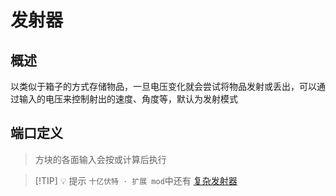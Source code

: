 <script setup>
import ElectricConnection from "../../../components/ElectricElement/ElectricConnection";
import ElectricConnectorType from "../../../components/ElectricElement/ElectricConnectorType";
import ElectricConnectorDirection from "../../../components/ElectricElement/ElectricConnectorDirection";
import ElectricConnectionDisplayMode from "../../../components/ElectricElement/ElectricConnectionDisplayMode";
import IOPort from "../../../components/ElectricElement/IOPort";
import ElectricElement from "../../../components/ElectricElement/ElectricElement.vue";

let connections = [
    new ElectricConnection(ElectricConnectorDirection.All, ElectricConnectorType.Input, ElectricConnectionDisplayMode.StartAndEnd, [
        new IOPort(1, 8, "速度", "单位格/秒，最大设置 255 格/秒"),
        new IOPort(9, 16, "角度1", "<div style='margin: 0 auto; width: min(280px, 100%); text-align: start;'>\n\n* 朝向上方或下方时，为向北方偏转的角度\n* 朝向其他方向时，为向右方偏转的角度\n* 最高位为 1 时角度取负值\n* 超过 90 时自动下调为 90 度\n</div>"),
        new IOPort(17, 24, "角度2", "<div style='margin: 0 auto; width: min(280px, 100%); text-align: start;'>\n\n* 朝向上方或下方时，为向西方偏转的角度\n* 朝向其他方向时，为向上方偏转的角度\n* 其他同角度 1 定义\n</div>"),
        new IOPort(25, 25, "无视重力", "为 1 时不受重力影响"),
        new IOPort(26, 26, "无视空阻", "为 1 时不受空气等阻力影响"),
        new IOPort(27, 27, "安全模式", "为 1 时启用安全模式  \n安全模式下，投射物不会触发被发射、撞到方块的方块行为，但仍然会触发被撞击方块的相关方块行为"),
        new IOPort(28, 28, "放置模式", "为 1 时启用放置模式  \n放置模式下，投射物与非空气、流体相撞时，会将自身放置到世界中（如果可以的话）"),
        new IOPort(29, 29, "是否指定槽位", "为 1 时只发射指定槽位的方块"),
        new IOPort(30, 32, "指定槽位", "指定只发射第 n+1 个槽位的方块")
    ])
];
</script>

# 发射器 <Badge text="1.0"/>

## 概述

以类似于箱子的方式存储物品，一旦电压变化就会尝试将物品发射或丢出，可以通过输入的电压来控制射出的速度、角度等，默认为发射模式

## 端口定义

> 方块的各面输入会按或计算后执行

<ElectricElement imgAltPrefix="十亿伏特发射器" :connections="connections" imgSrc="/images/base/shift/GVDispenser.webp"/>

> [!TIP] 💡 提示
> `十亿伏特 · 扩展 mod`中还有 [复杂发射器]()